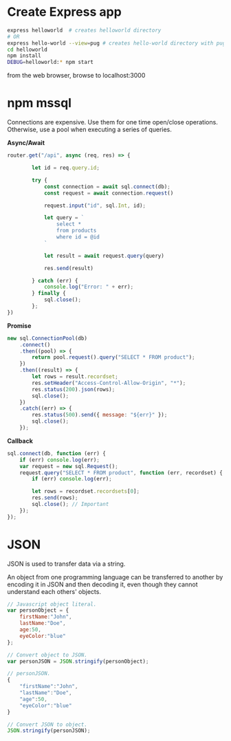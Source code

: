 # Create Express app
```bash
express helloworld  # creates helloworld directory
# OR
express hello-world --view=pug # creates hello-world directory with pug view templates. Uses Jade view templates by default
cd helloworld
npm install
DEBUG=helloworld:* npm start
```
from the web browser, browse to localhost:3000

# npm mssql

Connections are expensive. Use them for one time open/close operations. Otherwise, use a pool when executing a series of queries.

**Async/Await**

```Javascript
router.get("/api", async (req, res) => {

        let id = req.query.id;

        try {
            const connection = await sql.connect(db);
            const request = await connection.request()

            request.input("id", sql.Int, id);

            let query = `
                select *
                from products
                where id = @id
            `

            let result = await request.query(query)

            res.send(result)

        } catch (err) {
            console.log("Error: " + err);
        } finally {
            sql.close();
        };
})
```

**Promise**

```js
new sql.ConnectionPool(db)
    .connect()
    .then((pool) => {
        return pool.request().query("SELECT * FROM product");
    })
    .then((result) => {
        let rows = result.recordset;
        res.setHeader("Access-Control-Allow-Origin", "*");
        res.status(200).json(rows);
        sql.close();
    })
    .catch((err) => {
        res.status(500).send({ message: "${err}" });
        sql.close();
    });
```

**Callback**

```js
sql.connect(db, function (err) {
    if (err) console.log(err);
    var request = new sql.Request();
    request.query("SELECT * FROM product", function (err, recordset) {
        if (err) console.log(err);

        let rows = recordset.recordsets[0];
        res.send(rows);
        sql.close(); // Important
    });
});
```

# JSON

JSON is used to transfer data via a string.

An object from one programming language can be transferred to another by encoding it in JSON and then decoding it, even though they cannot understand each others' objects.

```Javascript
// Javascript object literal.
var personObject = {
    firstName:"John",
    lastName:"Doe",
    age:50,
    eyeColor:"blue"
};

// Convert object to JSON.
var personJSON = JSON.stringify(personObject);

// personJSON.
{
    "firstName":"John",
    "lastName":"Doe",
    "age":50,
    "eyeColor":"blue"
}

// Convert JSON to object.
JSON.stringify(personJSON);
```
